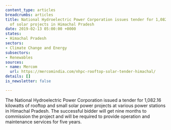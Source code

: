 ```yaml
---
content_type: articles
breadcrumbs: articles
title: National Hydroelectric Power Corporation issues tender for 1,082.16 kilowatts
  of solar projects in Himachal Pradesh
date: 2019-02-13 05:00:00 +0000
states:
- Himachal Pradesh
sectors:
- Climate Change and Energy
subsectors:
- Renewables
sources:
- name: Mercom
  url: https://mercomindia.com/nhpc-rooftop-solar-tender-himachal/
details: []
is_newsletter: false

---
```

The National Hydroelectric Power Corporation issued a tender for 1,082.16 kilowatts of rooftop and small solar power projects at various power stations in Himachal Pradesh. The successful bidder will get nine months to commission the project and will be required to provide operation and maintenance services for five years.
